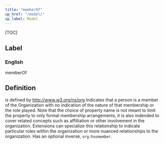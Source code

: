 ```yaml
---
title: "memberOf"
up_href: "/model/"
up_label: Model
---
```


[TOC]

## Label

### English
memberOf


## Definition
is defined by    http://www.w3.org/ns/org Indicates that a person is a member of the Organization with no indication of the nature of that membership or the role played. Note that the choice of property name is not meant to limit the property to only formal membership arrangements, it is also indended to cover related concepts such as affilliation or other involvement in the organization. Extensions can specialize this relationship to indicate particular roles within the organization or more nuanced relationships to the organization. Has an optional inverse, `org:hasmember`. 


    
